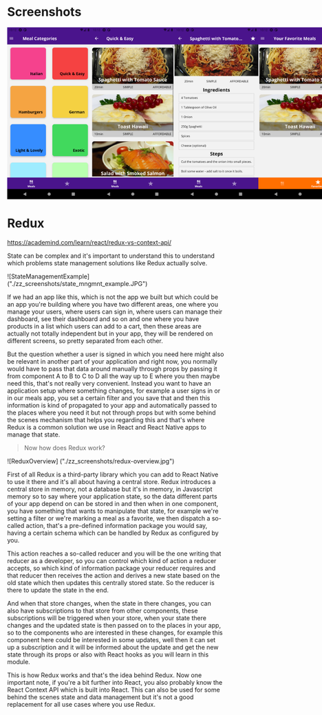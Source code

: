 # Screenshots

<div style="display: flex;">
<img src="./zz_screenshots/Screenshot_1598731933.png" width="200" height="400" />
<img src="./zz_screenshots/Screenshot_1598731937.png" width="200" height="400" />
<img src="./zz_screenshots/Screenshot_1598731944.png" width="200" height="400" />
<img src="./zz_screenshots/Screenshot_1598731949.png" width="200" height="400" />
<img src="./zz_screenshots/Screenshot_1598731961.png" width="200" height="400" />
<img src="./zz_screenshots/Screenshot_1598731967.png" width="200" height="400" />
</div>

# Redux

https://academind.com/learn/react/redux-vs-context-api/

State can be complex and it's important to understand this to understand which problems state management solutions like Redux actually solve.

![StateManagementExample] ("./zz_screenshots/state_mngmnt_example.JPG")

If we had an app like this, which is not the app we built but which could be an app you're building where you have two different areas, one where you manage your users, where users can sign in, where users can manage their dashboard, see their dashboard and so on and one where you have products in a list which users can add to a cart, then these areas are actually not totally independent but in your app, they will be rendered on different screens, so pretty separated from each other.

But the question whether a user is signed in which you need here might also be relevant in another part of your application and right now, you normally would have to pass that data around manually through props by passing it from component A to B to C to D all the way up to E where you then maybe need this, that's not really very convenient. Instead you want to have an application setup where something changes, for example a user signs in or in our meals app, you set a certain filter and you save that and then this information is kind of propagated to your app and automatically passed to the places where you need it but not through props but with some behind the scenes mechanism that helps you regarding this and that's where Redux is a common solution we use in React and React Native apps to manage that state.

> Now how does Redux work?

![ReduxOverview] ("./zz_screenshots/redux-overview.jpg")

First of all Redux is a third-party library which you can add to React Native to use it there and it's all about having a central store. Redux introduces a central store in memory, not a database but it's in memory, in Javascript memory so to say where your application state, so the data different parts of your app depend on can be stored in and then when in one component, you have something that wants to manipulate that state, for example we're setting a filter or we're marking a meal as a favorite, we then dispatch a so-called action, that's a pre-defined information package you would say, having a certain schema which can be handled by Redux as configured by you.

This action reaches a so-called reducer and you will be the one writing that reducer as a developer, so you can control which kind of action a reducer accepts, so which kind of information package your reducer requires and that reducer then receives the action and derives a new state based on the old state which then updates this centrally stored state. So the reducer is there to update the state in the end.

And when that store changes, when the state in there changes, you can also have subscriptions to that store from other components, these subscriptions will be triggered when your store, when your state there changes and the updated state is then passed on to the places in your app, so to the components who are interested in these changes, for example this component here could be interested in some updates, well then it can set up a subscription and it will be informed about the update and get the new state through its props or also with React hooks as you will learn in this module.

This is how Redux works and that's the idea behind Redux. Now one important note, if you're a bit further into React, you also probably know the React Context API which is built into React. This can also be used for some behind the scenes state and data management but it's not a good replacement for all use cases where you use Redux.
